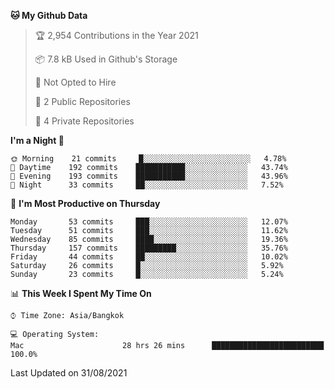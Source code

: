 <!--START_SECTION:waka-->
**🐱 My Github Data** 

> 🏆 2,954 Contributions in the Year 2021
 > 
> 📦 7.8 kB Used in Github's Storage 
 > 
> 🚫 Not Opted to Hire
 > 
> 📜 2 Public Repositories 
 > 
> 🔑 4 Private Repositories  
 > 
**I'm a Night 🦉** 

```text
🌞 Morning    21 commits     █░░░░░░░░░░░░░░░░░░░░░░░░   4.78% 
🌆 Daytime    192 commits    ███████████░░░░░░░░░░░░░░   43.74% 
🌃 Evening    193 commits    ███████████░░░░░░░░░░░░░░   43.96% 
🌙 Night      33 commits     ██░░░░░░░░░░░░░░░░░░░░░░░   7.52%

```
📅 **I'm Most Productive on Thursday** 

```text
Monday       53 commits     ███░░░░░░░░░░░░░░░░░░░░░░   12.07% 
Tuesday      51 commits     ███░░░░░░░░░░░░░░░░░░░░░░   11.62% 
Wednesday    85 commits     ████░░░░░░░░░░░░░░░░░░░░░   19.36% 
Thursday     157 commits    █████████░░░░░░░░░░░░░░░░   35.76% 
Friday       44 commits     ██░░░░░░░░░░░░░░░░░░░░░░░   10.02% 
Saturday     26 commits     █░░░░░░░░░░░░░░░░░░░░░░░░   5.92% 
Sunday       23 commits     █░░░░░░░░░░░░░░░░░░░░░░░░   5.24%

```


📊 **This Week I Spent My Time On** 

```text
⌚︎ Time Zone: Asia/Bangkok

💻 Operating System: 
Mac                      28 hrs 26 mins      █████████████████████████   100.0%

```


 Last Updated on 31/08/2021
<!--END_SECTION:waka-->